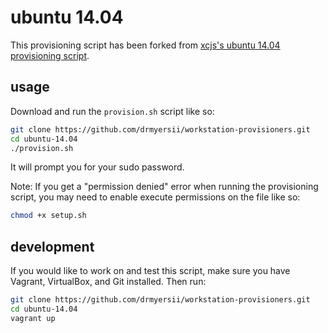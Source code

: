 # ubuntu 14.04

This provisioning script has been forked from [xcjs's ubuntu 14.04 provisioning script](https://github.com/xcjs/workstation-provision/tree/master/ubuntu-14.04).


## usage

Download and run the ```provision.sh``` script like so:

```bash
git clone https://github.com/drmyersii/workstation-provisioners.git
cd ubuntu-14.04
./provision.sh
```

It will prompt you for your sudo password.

Note: If you get a "permission denied" error when running the provisioning script, you may need to enable execute permissions on the file like so:

```bash
chmod +x setup.sh
```


## development

If you would like to work on and test this script, make sure you have Vagrant, VirtualBox, and Git installed. Then run:

```bash
git clone https://github.com/drmyersii/workstation-provisioners.git
cd ubuntu-14.04
vagrant up
```
